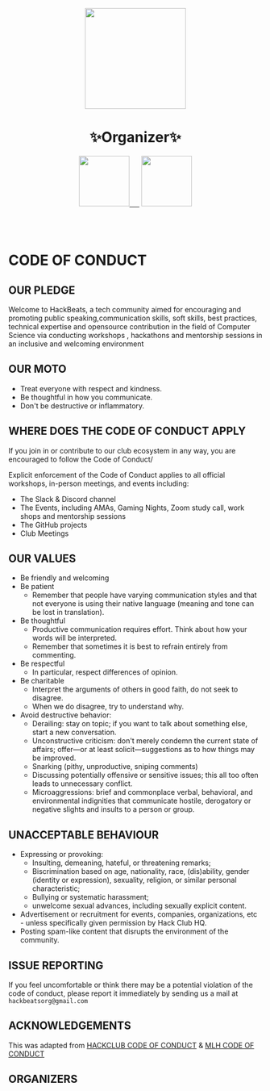 <p align="center">
 <img src="https://avatars.githubusercontent.com/u/104215012?s=200&v=4" height="200" width="200">
</p>


<h1 align=center> ✨Organizer✨ </h1>
<p align="center" border-radius="25px">
<a href="https://github.com/kumar-kalyan"><img src="https://avatars.githubusercontent.com/u/67071462?v=4" width="100px">&nbsp&nbsp&nbsp&nbsp&nbsp</a>
<a href="https://github.com/Rick-mad-lab"> <img src="https://avatars.githubusercontent.com/u/94007936?v=4" width="100px">
</a>
</p>
<br>
<br>


# CODE OF CONDUCT 

## OUR PLEDGE
Welcome to HackBeats, a tech community aimed for encouraging and promoting public speaking,communication skills, soft skills, best practices, technical expertise and opensource contribution in the field of Computer Science via conducting workshops , hackathons and mentorship sessions in an inclusive and welcoming environment

## OUR MOTO 
- Treat everyone with respect and kindness.
- Be thoughtful in how you communicate.
- Don't be destructive or inflammatory.

## WHERE DOES THE CODE OF CONDUCT APPLY 

If you join in or contribute to our club ecosystem in any way, you are encouraged to follow the Code of Conduct/

Explicit enforcement of the Code of Conduct applies to all official workshops, in-person meetings, and events including:

- The Slack & Discord channel 
- The Events, including AMAs, Gaming Nights, Zoom study call, work shops and mentorship sessions 
- The GitHub projects
- Club Meetings

## OUR VALUES 

- Be friendly and welcoming
- Be patient
   - Remember that people have varying communication styles and that not everyone is using their native language (meaning and tone can be lost in translation).
- Be thoughtful
   - Productive communication requires effort. Think about how your words will be interpreted.
   - Remember that sometimes it is best to refrain entirely from commenting.
- Be respectful
   - In particular, respect differences of opinion.
- Be charitable
   - Interpret the arguments of others in good faith, do not seek to disagree.
   - When we do disagree, try to understand why.
- Avoid destructive behavior:
   - Derailing: stay on topic; if you want to talk about something else, start a new conversation.
   - Unconstructive criticism: don't merely condemn the current state of affairs; offer—or at least solicit—suggestions as to how things may be improved.
   - Snarking (pithy, unproductive, sniping comments)
   - Discussing potentially offensive or sensitive issues; this all too often leads to unnecessary conflict.
   - Microaggressions: brief and commonplace verbal, behavioral, and environmental indignities that communicate hostile, derogatory or negative slights and insults to a person or group.

## UNACCEPTABLE BEHAVIOUR

- Expressing or provoking:
  - Insulting, demeaning, hateful, or threatening remarks;
  - Biscrimination based on age, nationality, race, (dis)ability, gender (identity or expression), sexuality, religion, or similar personal characteristic;
  - Bullying or systematic harassment;
  - unwelcome sexual advances, including sexually explicit content.
- Advertisement or recruitment for events, companies, organizations, etc - unless specifically given permission by Hack Club HQ.
- Posting spam-like content that disrupts the environment of the community.

## ISSUE REPORTING 
If you feel uncomfortable or think there may be a potential violation of the code of conduct,
please report it immediately by sending us a mail at `hackbeatsorg@gmail.com`

## ACKNOWLEDGEMENTS
This was adapted from [HACKCLUB CODE OF CONDUCT](https://hackclub.com/conduct/) & [MLH CODE OF CONDUCT](https://static.mlh.io/docs/mlh-code-of-conduct.pdf)

## ORGANIZERS

